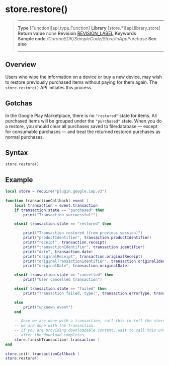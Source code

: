 
# store.restore()

> --------------------- ------------------------------------------------------------------------------------------
> __Type__              [Function][api.type.Function]
> __Library__           [store.*][api.library.store]
> __Return value__      none
> __Revision__          [REVISION_LABEL](REVISION_URL)
> __Keywords__          
> __Sample code__       */CoronaSDK/SampleCode/Store/InAppPurchase*
> __See also__          
> --------------------- ------------------------------------------------------------------------------------------


## Overview

Users who wipe the information on a device or buy a new device, may wish to restore previously purchased items without paying for them again. The `store.restore()` API initiates this process.

## Gotchas

In the Google Play Marketplace, there is no `"restored"` state for items. All purchased items will be grouped under the `"purchased"` state. When you do a restore, you should clear all purchases saved to file/database — except for consumable purchases — and treat the returned restored purchases as normal purchases.


## Syntax

	store.restore()


## Example

`````lua
local store = require("plugin.google.iap.v3")
 
function transactionCallback( event )
    local transaction = event.transaction
    if transaction.state == "purchased" then
        print("Transaction succuessful!")

    elseif transaction.state == "restored" then

        print("Transaction restored (from previous session)")
        print("productIdentifier", transaction.productIdentifier)
        print("receipt", transaction.receipt)
        print("transactionIdentifier", transaction.identifier)
        print("date", transaction.date)
        print("originalReceipt", transaction.originalReceipt)
        print("originalTransactionIdentifier", transaction.originalIdentifier)
        print("originalDate", transaction.originalDate)

    elseif transaction.state == "cancelled" then
        print("User cancelled transaction")

    elseif transaction.state == "failed" then
        print("Transaction failed, type:", transaction.errorType, transaction.errorString)

    else
        print("unknown event")
    end

    -- Once we are done with a transaction, call this to tell the store
    -- we are done with the transaction.
    -- If you are providing downloadable content, wait to call this until
    -- after the download completes.
    store.finishTransaction( transaction )
end
 
store.init( transactionCallback )
store.restore()
`````
